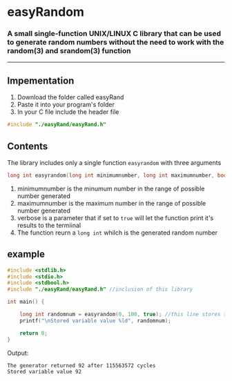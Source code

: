 # easyRandom
### A small single-function UNIX/LINUX C library that can be used to generate random numbers without the need to work with the random(3) and srandom(3) function
___

## Impementation

1. Download the folder called easyRand
2. Paste it into your program's folder 
3. In your C file include the header file

```C
#include "./easyRand/easyRand.h"
```

## Contents

The library includes only a single function `easyrandom` with three arguments

```C
long int easyrandom(long int minimumnumber, long int maximumnumber, bool verbose);
```

1. minimumnumber is the minumum number in the range of possible number generated
2. maximumnumber is the maximum number in the range of possible number generated
3. verbose is a parameter that if set to `true` will let the function print it's results to the termiinal
4. The function reurn a `long int` whilch is the generated random number

## example

```C
#include <stdlib.h>
#include <stdio.h>
#include <stdbool.h>
#include "./easyRand/easyRand.h" //inclusion of this library

int main() {

    long int randomnum = easyrandom(0, 100, true); //this line stores the function's return value to a variable and also prints the generated value and the cycles taken by it to calculate the number, by setting the verbose arg to true
    printf("\nStored variable value %ld", randomnum);

    return 0;
}
```

Output:
```
The generator returned 92 after 115563572 cycles
Stored variable value 92
```
